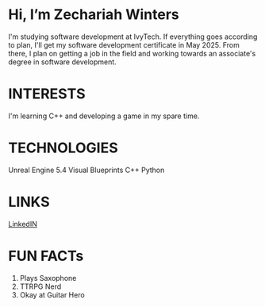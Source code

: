# Hi, I’m Zechariah Winters
I'm studying software development at IvyTech. If everything goes according to plan, I'll get my software development certificate in May 2025. From there, I plan on getting a job in the field and working towards an associate's degree in software development.
  
# INTERESTS
 I'm learning C++ and developing a game in my spare time.

# TECHNOLOGIES
Unreal Engine 5.4 Visual Blueprints
C++
Python

# LINKS
[LinkedIN](https://www.linkedin.com/in/zechariah-winters-598094265/)

# FUN FACTs
1) Plays Saxophone
2) TTRPG Nerd
3) Okay at Guitar Hero
<!---
zwintersS/zwintersS is a ✨ special ✨ repository because its `README.md` (this file) appears on your GitHub profile.
You can click the Preview link to take a look at your changes.
--->
